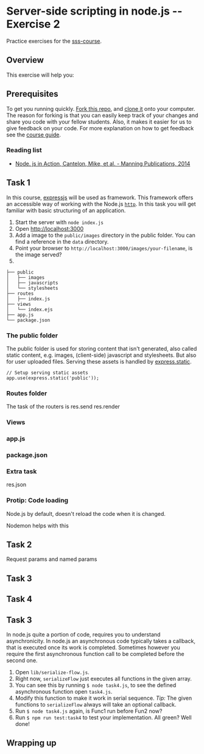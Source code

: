 # Server-side scripting in node.js -- Exercise 2

Practice exercises for the [sss-course](https://github.com/CMDA/sss-course).


## Overview
This exercise will help you:



## Prerequisites
To get you running quickly. [Fork this repo](https://github.com/CMDA/sss-exercises/fork), and [clone it](http://git-scm.com/book/ch2-1.html#Cloning-an-Existing-Repository) onto your computer. The reason for forking is that you can easily keep track of your changes and share you code with your fellow students. Also, it makes it easier for us to give feedback on your code. For more explanation on how to get feedback see the [course guide](https://github.com/CMDA/sss-course/#workflow).

### Reading list
* [Node. js in Action, Cantelon, Mike, et al. - Manning Publications, 2014](http://www.manning.com/cantelon/)

## Task 1
In this course, [expressjs]() will be used as framework. This framework offers an accessible way of working with the Node.js [```http```](http://nodejs.org/api/http.html). In this task you will get familiar with basic structuring of an application.

1. Start the server with ```node index.js```
2. Open [http://localhost:3000](http://localhost:3000)
4. Add a image to the ```public/images``` directory in the public folder. You can find a reference in the ```data``` directory.
5. Point your browser to ```http://localhost:3000/images/your-filename```, is the image served?
6. 

```
├── public
│   ├── images
│   ├── javascripts
│   └── stylesheets
├── routes
│   ├── index.js
├── views
│   └── index.ejs
├── app.js
└── package.json
```

### The public folder
The public folder is used for storing content that isn't generated, also called static content, e.g. images, (client-side) javascript and stylesheets. But also for user uploaded files. Serving these assets is handled by [express.static](http://expressjs.com/guide/using-middleware.html#express.static). 

```
// Setup serving static assets
app.use(express.static('public'));
```


### Routes folder
The task of the routers is
res.send
res.render

### Views

### app.js

### package.json


### Extra task
res.json


### Protip: Code loading
Node.js by default, doesn't reload the code when it is changed. 

Nodemon helps with this


## Task 2
Request params and named params

## Task 3


## Task 4



## Task 3
In node.js quite a portion of code, requires you to understand asynchronicity. In node.js an asynchronous code typically takes a callback, that is executed once its work is completed. Sometimes however you require the first asynchronous function call to be completed before the second one. 

1. Open ```lib/serialize-flow.js```.
2. Right now, ```serializeFlow``` just executes all functions in the given array.
3. You can see this by running ```$ node task4.js```, to see the defined asynchronous function open ```task4.js```.
3. Modify this function to make it work in serial sequence. *Tip:* The given functions to ```serializeFlow``` always will take an optional callback.
4. Run ```$ node task4.js``` again, is Func1 run before Fun2 now?
5. Run ```$ npm run test:task4``` to test your implementation. All green? Well done!


## Wrapping up



